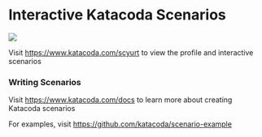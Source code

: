 # Interactive Katacoda Scenarios

[![](http://shields.katacoda.com/katacoda/scyurt/count.svg)](https://www.katacoda.com/scyurt "Get your profile on Katacoda.com")

Visit https://www.katacoda.com/scyurt to view the profile and interactive scenarios

### Writing Scenarios
Visit https://www.katacoda.com/docs to learn more about creating Katacoda scenarios

For examples, visit https://github.com/katacoda/scenario-example
